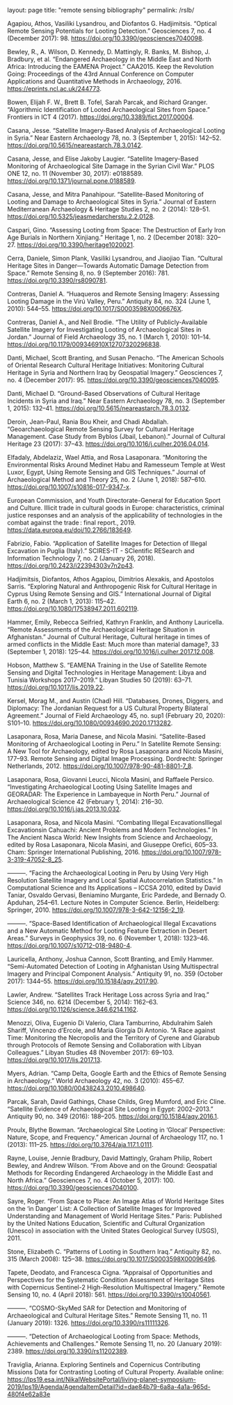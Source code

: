 layout: page
title: "remote sensing bibliography"
permalink: /rslb/

  Agapiou, Athos, Vasiliki Lysandrou, and Diofantos G. Hadjimitsis. “Optical Remote Sensing Potentials for Looting Detection.” Geosciences 7, no. 4 (December 2017): 98. https://doi.org/10.3390/geosciences7040098.
  
  Bewley, R., A. Wilson, D. Kennedy, D. Mattingly, R. Banks, M. Bishop, J. Bradbury, et al. “Endangered Archaeology in the Middle East and North Africa: Introducing the EAMENA Project.” CAA2015. Keep the Revolution Going: Proceedings of the 43rd Annual Conference on Computer Applications and Quantitative Methods in Archaeology, 2016. https://eprints.ncl.ac.uk/244773.
  
  Bowen, Elijah F. W., Brett B. Tofel, Sarah Parcak, and Richard Granger. “Algorithmic Identification of Looted Archaeological Sites from Space.” Frontiers in ICT 4 (2017). https://doi.org/10.3389/fict.2017.00004.
  
  Casana, Jesse. “Satellite Imagery-Based Analysis of Archaeological Looting in Syria.” Near Eastern Archaeology 78, no. 3 (September 1, 2015): 142–52. https://doi.org/10.5615/neareastarch.78.3.0142.
  
  Casana, Jesse, and Elise Jakoby Laugier. “Satellite Imagery-Based Monitoring of Archaeological Site Damage in the Syrian Civil War.” PLOS ONE 12, no. 11 (November 30, 2017): e0188589. https://doi.org/10.1371/journal.pone.0188589.
  
  Casana, Jesse, and Mitra Panahipour. “Satellite-Based Monitoring of Looting and Damage to Archaeological Sites in Syria.” Journal of Eastern Mediterranean Archaeology & Heritage Studies 2, no. 2 (2014): 128–51. https://doi.org/10.5325/jeasmedarcherstu.2.2.0128.
  
  Caspari, Gino. “Assessing Looting from Space: The Destruction of Early Iron Age Burials in Northern Xinjiang.” Heritage 1, no. 2 (December 2018): 320–27. https://doi.org/10.3390/heritage1020021.
  
  Cerra, Daniele, Simon Plank, Vasiliki Lysandrou, and Jiaojiao Tian. “Cultural Heritage Sites in Danger—Towards Automatic Damage Detection from Space.” Remote Sensing 8, no. 9 (September 2016): 781. https://doi.org/10.3390/rs8090781.
  
  Contreras, Daniel A. “Huaqueros and Remote Sensing Imagery: Assessing Looting Damage in the Virú Valley, Peru.” Antiquity 84, no. 324 (June 1, 2010): 544–55. https://doi.org/10.1017/S0003598X0006676X.
  
  Contreras, Daniel A., and Neil Brodie. “The Utility of Publicly-Available Satellite Imagery for Investigating Looting of Archaeological Sites in Jordan.” Journal of Field Archaeology 35, no. 1 (March 1, 2010): 101–14. https://doi.org/10.1179/009346910X12707320296838.
  
  Danti, Michael, Scott Branting, and Susan Penacho. “The American Schools of Oriental Research Cultural Heritage Initiatives: Monitoring Cultural Heritage in Syria and Northern Iraq by Geospatial Imagery.” Geosciences 7, no. 4 (December 2017): 95. https://doi.org/10.3390/geosciences7040095.
 
 Danti, Michael D. “Ground-Based Observations of Cultural Heritage Incidents in Syria and Iraq.” Near Eastern Archaeology 78, no. 3 (September 1, 2015): 132–41. https://doi.org/10.5615/neareastarch.78.3.0132.
  
  Deroin, Jean-Paul, Rania Bou Kheir, and Chadi Abdallah. “Geoarchaeological Remote Sensing Survey for Cultural Heritage Management. Case Study from Byblos (Jbail, Lebanon).” Journal of Cultural Heritage 23 (2017): 37–43. https://doi.org/10.1016/j.culher.2016.04.014.
 
 Elfadaly, Abdelaziz, Wael Attia, and Rosa Lasaponara. “Monitoring the Environmental Risks Around Medinet Habu and Ramesseum Temple at West Luxor, Egypt, Using Remote Sensing and GIS Techniques.” Journal of Archaeological Method and Theory 25, no. 2 (June 1, 2018): 587–610. https://doi.org/10.1007/s10816-017-9347-x.
  
  European Commission, and Youth Directorate-General for Education Sport and Culture. Illicit trade in cultural goods in Europe: characteristics, criminal justice responses and an analysis of the applicability of technologies in the combat against the trade : final report., 2019. https://data.europa.eu/doi/10.2766/183649.
  
  Fabrizio, Fabio. “Application of Satellite Images for Detection of Illegal Excavation in Puglia (Italy).” SCIRES-IT - SCIentific RESearch and Information Technology 7, no. 2 (January 26, 2018). https://doi.org/10.2423/i22394303v7n2p43.
 
 Hadjimitsis, Diofantos, Athos Agapiou, Dimitrios Alexakis, and Apostolos Sarris. “Exploring Natural and Anthropogenic Risk for Cultural Heritage in Cyprus Using Remote Sensing and GIS.” International Journal of Digital Earth 6, no. 2 (March 1, 2013): 115–42. https://doi.org/10.1080/17538947.2011.602119.
  
  Hammer, Emily, Rebecca Seifried, Kathryn Franklin, and Anthony Lauricella. “Remote Assessments of the Archaeological Heritage Situation in Afghanistan.” Journal of Cultural Heritage, Cultural heritage in times of armed conflicts in the Middle East: Much more than material damage?, 33 (September 1, 2018): 125–44. https://doi.org/10.1016/j.culher.2017.12.008.
  
  Hobson, Matthew S. “EAMENA Training in the Use of Satellite Remote Sensing and Digital Technologies in Heritage Management: Libya and Tunisia Workshops 2017–2019.” Libyan Studies 50 (2019): 63–71. https://doi.org/10.1017/lis.2019.22.
  
  Kersel, Morag M., and Austin (Chad) Hill. “Databases, Drones, Diggers, and Diplomacy: The Jordanian Request for a US Cultural Property Bilateral Agreement.” Journal of Field Archaeology 45, no. sup1 (February 20, 2020): S101–10. https://doi.org/10.1080/00934690.2020.1713282.
  
  Lasaponara, Rosa, Maria Danese, and Nicola Masini. “Satellite-Based Monitoring of Archaeological Looting in Peru.” In Satellite Remote Sensing: A New Tool for Archaeology, edited by Rosa Lasaponara and Nicola Masini, 177–93. Remote Sensing and Digital Image Processing. Dordrecht: Springer Netherlands, 2012. https://doi.org/10.1007/978-90-481-8801-7_8.
  
  Lasaponara, Rosa, Giovanni Leucci, Nicola Masini, and Raffaele Persico. “Investigating Archaeological Looting Using Satellite Images and GEORADAR: The Experience in Lambayeque in North Peru.” Journal of Archaeological Science 42 (February 1, 2014): 216–30. https://doi.org/10.1016/j.jas.2013.10.032.
  
  Lasaponara, Rosa, and Nicola Masini. “Combating Illegal ExcavationsIllegal Excavationsin Cahuachi: Ancient Problems and Modern Technologies.” In The Ancient Nasca World: New Insights from Science and Archaeology, edited by Rosa Lasaponara, Nicola Masini, and Giuseppe Orefici, 605–33. Cham: Springer International Publishing, 2016. https://doi.org/10.1007/978-3-319-47052-8_25.
  
  ———. “Facing the Archaeological Looting in Peru by Using Very High Resolution Satellite Imagery and Local Spatial Autocorrelation Statistics.” In Computational Science and Its Applications – ICCSA 2010, edited by David Taniar, Osvaldo Gervasi, Beniamino Murgante, Eric Pardede, and Bernady O. Apduhan, 254–61. Lecture Notes in Computer Science. Berlin, Heidelberg: Springer, 2010. https://doi.org/10.1007/978-3-642-12156-2_19.
 
  ———. “Space-Based Identification of Archaeological Illegal Excavations and a New Automatic Method for Looting Feature Extraction in Desert Areas.” Surveys in Geophysics 39, no. 6 (November 1, 2018): 1323–46. https://doi.org/10.1007/s10712-018-9480-4.
  
  Lauricella, Anthony, Joshua Cannon, Scott Branting, and Emily Hammer. “Semi-Automated Detection of Looting in Afghanistan Using Multispectral Imagery and Principal Component Analysis.” Antiquity 91, no. 359 (October 2017): 1344–55. https://doi.org/10.15184/aqy.2017.90.
  
  Lawler, Andrew. “Satellites Track Heritage Loss across Syria and Iraq.” Science 346, no. 6214 (December 5, 2014): 1162–63. https://doi.org/10.1126/science.346.6214.1162.
  
  Menozzi, Oliva, Eugenio Di Valerio, Clara Tamburrino, Abdulrahim Saleh Shariff, Vincenzo d’Ercole, and Maria Giorgia Di Antonio. “A Race against Time: Monitoring the Necropolis and the Territory of Cyrene and Giarabub through Protocols of Remote Sensing and Collaboration with Libyan Colleagues.” Libyan Studies 48 (November 2017): 69–103. https://doi.org/10.1017/lis.2017.13.
  
  Myers, Adrian. “Camp Delta, Google Earth and the Ethics of Remote Sensing in Archaeology.” World Archaeology 42, no. 3 (2010): 455–67. https://doi.org/10.1080/00438243.2010.498640.
  
  Parcak, Sarah, David Gathings, Chase Childs, Greg Mumford, and Eric Cline. “Satellite Evidence of Archaeological Site Looting in Egypt: 2002–2013.” Antiquity 90, no. 349 (2016): 188–205. https://doi.org/10.15184/aqy.2016.1.
  
  Proulx, Blythe Bowman. “Archaeological Site Looting in ‘Glocal’ Perspective: Nature, Scope, and Frequency.” American Journal of Archaeology 117, no. 1 (2013): 111–25. https://doi.org/10.3764/aja.117.1.0111.
  
  Rayne, Louise, Jennie Bradbury, David Mattingly, Graham Philip, Robert Bewley, and Andrew Wilson. “From Above and on the Ground: Geospatial Methods for Recording Endangered Archaeology in the Middle East and North Africa.” Geosciences 7, no. 4 (October 5, 2017): 100. https://doi.org/10.3390/geosciences7040100.
  
  Sayre, Roger. “From Space to Place: An Image Atlas of World Heritage Sites on the ‘in Danger’ List: A Collection of Satellite Images for Improved Understanding and Management of World Heritage Sites.” Paris: Published by the United Nations Education, Scientific and Cultural Organization (Unesco) in association with the United States Geological Survey (USGS), 2011.
  
  Stone, Elizabeth C. “Patterns of Looting in Southern Iraq.” Antiquity 82, no. 315 (March 2008): 125–38. https://doi.org/10.1017/S0003598X00096496.
  
  Tapete, Deodato, and Francesca Cigna. “Appraisal of Opportunities and Perspectives for the Systematic Condition Assessment of Heritage Sites with Copernicus Sentinel-2 High-Resolution Multispectral Imagery.” Remote Sensing 10, no. 4 (April 2018): 561. https://doi.org/10.3390/rs10040561.
  
  ———. “COSMO-SkyMed SAR for Detection and Monitoring of Archaeological and Cultural Heritage Sites.” Remote Sensing 11, no. 11 (January 2019): 1326. https://doi.org/10.3390/rs11111326.
 
  ———. “Detection of Archaeological Looting from Space: Methods, Achievements and Challenges.” Remote Sensing 11, no. 20 (January 2019): 2389. https://doi.org/10.3390/rs11202389.

  Traviglia, Arianna. Exploring Sentinels and Copernicus Contributing Missions Data for Contrasting Looting of Cultural Property. Available online: https://lps19.esa.int/NikalWebsitePortal/living-planet-symposium-2019/lps19/Agenda/AgendaItemDetail?id=dae84b79-6a8a-4a1a-965d-480f4e62a83e
